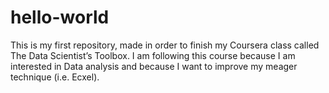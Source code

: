 hello-world
===========

This is my first repository, made in order to finish my Coursera class called The Data Scientist’s Toolbox.
I am following this course because I am interested in Data analysis and because I want to improve my meager technique (i.e. Ecxel).
